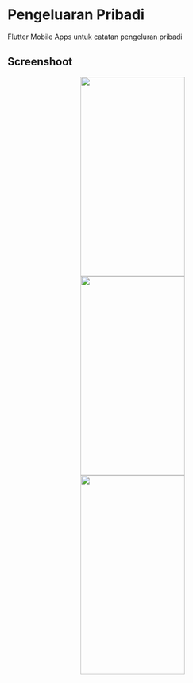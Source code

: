 # Pengeluaran Pribadi

Flutter Mobile Apps untuk catatan pengeluran pribadi

## Screenshoot

<p align="center">
  <img width="210px" height="400px" hspace="25" src="https://user-images.githubusercontent.com/17192766/81887039-7fe60400-95c8-11ea-80cb-72e540974c2b.jpg">
  
  <img width="210px" height="400px" hspace="25" src="https://user-images.githubusercontent.com/17192766/81887061-8eccb680-95c8-11ea-9a59-390977e361b2.jpg">
  
  <img width="210px" height="400px" hspace="25" src="https://user-images.githubusercontent.com/17192766/81887080-95f3c480-95c8-11ea-9025-7418108c4732.jpg">
</p>

